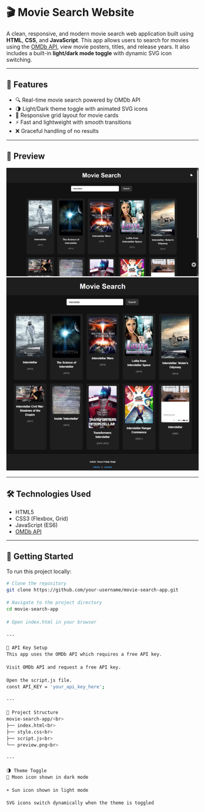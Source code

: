 # 🎬 Movie Search Website

A clean, responsive, and modern movie search web application built using **HTML**, **CSS**, and **JavaScript**. This app allows users to search for movies using the [OMDb API](https://www.omdbapi.com/), view movie posters, titles, and release years. It also includes a built-in **light/dark mode toggle** with dynamic SVG icon switching.

---

## 🚀 Features

- 🔍 Real-time movie search powered by OMDb API  
- 🌗 Light/Dark theme toggle with animated SVG icons  
- 📱 Responsive grid layout for movie cards  
- ⚡ Fast and lightweight with smooth transitions  
- ❌ Graceful handling of no results

---

## 📸 Preview

![Movie Search Preview](screenshot1.png)
![](screenshot2.png) 

---

## 🛠️ Technologies Used

- HTML5  
- CSS3 (Flexbox, Grid)  
- JavaScript (ES6)  
- [OMDb API](http://www.omdbapi.com/)

---

## 🧪 Getting Started

To run this project locally:

```bash
# Clone the repository
git clone https://github.com/your-username/movie-search-app.git

# Navigate to the project directory
cd movie-search-app

# Open index.html in your browser

---

🔑 API Key Setup
This app uses the OMDb API which requires a free API key.

Visit OMDb API and request a free API key.

Open the script.js file.
const API_KEY = 'your_api_key_here';

---

📂 Project Structure
movie-search-app/<br>
├── index.html<br>
├── style.css<br>
├── script.js<br>
└── preview.png<br>

---

🌗 Theme Toggle
🌙 Moon icon shown in dark mode

☀️ Sun icon shown in light mode

SVG icons switch dynamically when the theme is toggled
